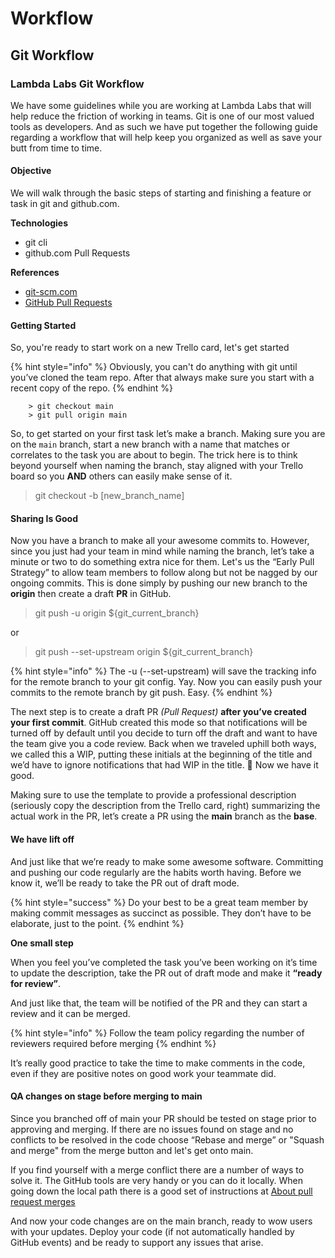 # Workflow

## Git Workflow

### Lambda Labs Git Workflow

We have some guidelines while you are working at Lambda Labs that will help reduce the friction of working in teams. Git is one of our most valued tools as developers. And as such we have put together the following guide regarding a workflow that will help keep you organized as well as save your butt from time to time.

#### Objective

We will walk through the basic steps of starting and finishing a feature or task in git and github.com.

**Technologies**

* git cli
* github.com Pull Requests

**References**

* [git-scm.com](https://git-scm.com)
* [GitHub Pull Requests](https://help.github.com/en/github/collaborating-with-issues-and-pull-requests/about-pull-requests)

#### Getting Started

So, you're ready to start work on a new Trello card, let's get started

{% hint style="info" %}
Obviously, you can't do anything with git until you’ve cloned the team repo. After that always make sure you start with a recent copy of the repo.
{% endhint %}

```
    > git checkout main
    > git pull origin main
```

So, to get started on your first task let’s make a branch. Making sure you are on the `main` branch, start a new branch with a name that matches or correlates to the task you are about to begin. The trick here is to think beyond yourself when naming the branch, stay aligned with your Trello board so you **AND** others can easily make sense of it.

> git checkout -b \[new_branch_name]

#### Sharing Is Good

Now you have a branch to make all your awesome commits to. However, since you just had your team in mind while naming the branch, let’s take a minute or two to do something extra nice for them. Let's us the “Early Pull Strategy” to allow team members to follow along but not be nagged by our ongoing commits. This is done simply by pushing our new branch to the **origin** then create a draft **PR** in GitHub.

> git push -u origin ${git_current_branch}

or

> git push --set-upstream origin ${git_current_branch}

{% hint style="info" %}
The -u (--set-upstream) will save the tracking info for the remote branch to your git config. Yay. Now you can easily push your commits to the remote branch by git push. Easy.
{% endhint %}

The next step is to create a draft PR _(Pull Request)_ **after you’ve created your first commit**. GitHub created this mode so that notifications will be turned off by default until you decide to turn off the draft and want to have the team give you a code review. Back when we traveled uphill both ways, we called this a WIP, putting these initials at the beginning of the title and we’d have to ignore notifications that had WIP in the title. 🤮 Now we have it good.

Making sure to use the template to provide a professional description (seriously copy the description from the Trello card, right) summarizing the actual work in the PR, let’s create a PR using the **main** branch as the **base**.

#### We have lift off

And just like that we’re ready to make some awesome software. Committing and pushing our code regularly are the habits worth having. Before we know it, we’ll be ready to take the PR out of draft mode.

{% hint style="success" %}
Do your best to be a great team member by making commit messages as succinct as possible. They don’t have to be elaborate, just to the point.
{% endhint %}

**One small step**

When you feel you’ve completed the task you’ve been working on it’s time to update the description, take the PR out of draft mode and make it **“ready for review”**.

And just like that, the team will be notified of the PR and they can start a review and it can be merged.

{% hint style="info" %}
Follow the team policy regarding the number of reviewers required before merging
{% endhint %}

It’s really good practice to take the time to make comments in the code, even if they are positive notes on good work your teammate did.

#### QA changes on stage before merging to main

Since you branched off of main your PR should be tested on stage prior to approving and merging. If there are no issues found on stage and no conflicts to be resolved in the code choose “Rebase and merge” or "Squash and merge" from the merge button and let's get onto main.

If you find yourself with a merge conflict there are a number of ways to solve it. The GitHub tools are very handy or you can do it locally. When going down the local path there is a good set of instructions at [About pull request merges](https://help.github.com/en/github/collaborating-with-issues-and-pull-requests/about-pull-request-merges)

And now your code changes are on the main branch, ready to wow users with your updates. Deploy your code (if not automatically handled by GitHub events) and be ready to support any issues that arise.
